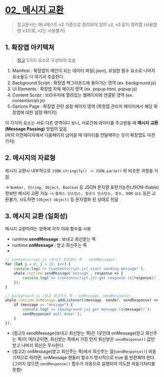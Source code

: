 # [02_ 메시지 교환](https://developers.whale.naver.com/tutorials/messagePassing/)
> 참고문서는 매니페스트 v2 기준으로 정리되어 있어 v2, v3 같이 정리함 (사용할땐 v3으로, v2는 사용불가)

## 1. 확장앱 아키텍쳐
> [참고](https://developer.chrome.com/docs/extensions/mv2/architecture-overview/)
5가지 요소로 구성되어 있음
1. Manifest : 확장앱의 메인이 되는 데이터 파일(.json), 유일한 필수 요소로 나머지 요소들도 다 여기서 호출한다.
2. Background Script : 확장앱 백그라운드에 돌아가는 영역 (ex. background.js)
3. UI Elements : 확장앱 자체 페이지 영역 (ex. popup.html, popup.js)
4. Content Script : 브라우저에 열려있는 웹페이지와 연결된 영역 (ex. contentsrcipt.js)
5. Options Page : 확장앱 관련 설정 페이지 영역 (확장앱 관리자 페이지에서 해당 확장앱에 대한 설정 페이지)

이 각각의 요소는 서로 다른 영역이다 보니, 서로간에 데이터를 주고받을 때 **메시지 교환(Message Passing)** 방법이 있음  
(마치 이전페이지에서 다음페이지 넘어갈 때 데이터를 전달해주는 듯이 확장앱도 마찬가지)

## 2. 메시지의 자료형
메시지 교환시 내부적으로 `JSON.stringify() -> JSON.parse()` 와 비슷한 과정을 거침

-> `Number, String, Object, Boolean` 등 JSON 문자열 표현가능한(JSON-ifiable) 정보만 메시지 교환 가능
-> `클래스 인스턴스, 정규식 인스턴스, 함수, DOM 요소` 등은 교환불가, 시도하면 `[Object object]` 등 문자열화 된 상태로 전달

## 3. 메시지 교환 (일회성)
메시지 교환하려는 양쪽에 각각 아래 함수를 사용
- runtime.**sendMessage** : 보내고 회신받는 쪽
- runtime.**onMessage** : 받고 회신주는 쪽
-
```js
// contentscript.js (보내고 회신받는 쪽 - sendMessage)
for (let i = 0; i < 10; i++) {
    console.log(`>> [contentscript.js] start sending message!`);
    whale.runtime.sendMessage(`message`, response => {
        console.log(`>> [contentscript.js] get response (${response})`);
    });
}
```

```js
// background.js (받고 회신주는 쪽 - onMessage, sendResponse)
whale.runtime.onMessage.addListener((message, sender, sendResponse) => {
    if (message == "message") {
        console.log(`>> [background.js] get message (${message})`);     // 백그라운드 영역이라, 실제 브라우저 콘솔엔 출력안됨
        sendResponse(`well done!`);
    }
});
```

- (참고1) sendMessage(보내고 회신받는 쪽)은 1곳인데 onMessage(받고 회신주는 쪽)이 여러곳이면, 회신받는 쪽에서 가장 먼저 회신받은 `sendResponse()` 값만 받고 나머지 회신은 무시한다.
- (참고2) onMessage(받고 회신주는 쪽)에서 회신주는 걸(`sendResponse()`) 비동기적으로 하려면, onMessage 핸들러 함수가 명시적으로 true 를 반환해야 한다. (그러지 않으면 `sendResponse()` 함수가 자동으로 실행되어 의도한 비동기처리를 못함)


